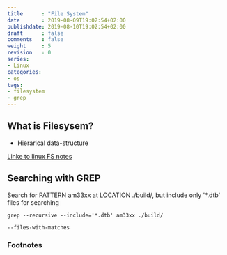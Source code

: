 ```yaml
---
title      : "File System"
date       : 2019-08-09T19:02:54+02:00
publishdate: 2019-08-10T19:02:54+02:00
draft      : false
comments   : false
weight     : 5
revision   : 0
series:
- Linux
categories:
- os
tags:
- filesystem
- grep
---
```


## What is Filesysem?

- Hierarical data-structure
<!-- more -->
[Linke to linux FS notes](https://docs.google.com/document/d/e/2PACX-1vQY6TqYjKTnNEUWjS3Av0vboq-NhuZ04w7b5wVfHGzX_qF26a_FRTY3dD-RM-8y6bNPAGr8ZcVous63/pub)

## Searching with GREP

Search for PATTERN am33xx at LOCATION ./build/, but include only '*.dtb' files for searching
```
grep --recursive --include='*.dtb' am33xx ./build/

--files-with-matches
```


### Footnotes

[^1]:
[^2]:
